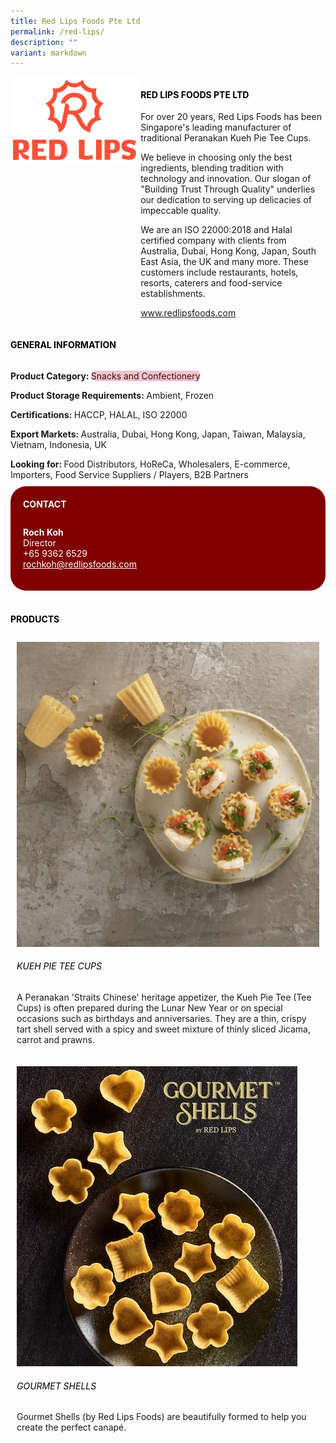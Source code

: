 ```yaml
---
title: Red Lips Foods Pte Ltd
permalink: /red-lips/
description: ""
variant: markdown
---
```

<div class="flex-paragraph">
	<div style="display: flex; flex-wrap: wrap;" class="flex-container">
		<div style="flex: 1 1 40%; display: block;" class="card sgds">
			<img src="/images/Red%20Lips/red_lips_logo.png">
		</div>
		<div style="flex: 1 1 58%; display: block; margin-left: 3px" class="card-sgds">
			<h4 style="text-transform: uppercase; color: black;"><b>Red Lips Foods Pte Ltd</b></h4>
			<p>For over 20 years, Red Lips Foods has been Singapore's leading manufacturer of traditional Peranakan Kueh Pie Tee Cups.</p>
			<p>We believe in choosing only the best ingredients, blending tradition with technology and innovation.   Our slogan of "Building Trust Through Quality" underlies our dedication to serving up delicacies of impeccable quality.</p>
			<p>We are an ISO 22000:2018 and Halal certified company with clients from Australia, Dubai, Hong Kong, Japan, South East Asia, the UK and many more.  These customers include restaurants, hotels, resorts, caterers and food-service establishments.</p>
			<p><a target="_blank" href="https://www.redlipsfoods.com">www.redlipsfoods.com</a></p>
		</div>
	</div>
</div>

<h4 style="text-transform: uppercase; color: black;">
	<b>General Information</b>
</h4>
<div style="display: flex; flex-wrap: wrap;" class="flex-container">
	<div style="flex: 1 1 65%; display: block; align-self: stretch" class="card sgds">
		<div class="flex-paragraph">
			<p>
				<b>Product Category: </b>
				<span style="background-color: pink; border-radius: 10px;">Snacks and Confectionery</span>
			</p>
			<p>
				<b>Product Storage Requirements: </b>Ambient, Frozen
			</p>
			<p>
				<b>Certifications: </b>HACCP, HALAL, ISO 22000
			</p>
			<p>
				<b>Export Markets: </b>Australia, Dubai, Hong Kong, Japan, Taiwan, Malaysia, Vietnam, Indonesia, UK
			</p>
			<p style="margin-bottom: 10px;">
				<b>Looking for: </b>Food Distributors, HoReCa, Wholesalers, E-commerce, Importers, Food Service Suppliers / Players, B2B Partners
			</p>
		</div>
	</div>
	<div style="flex: 1 1 35%; padding: 10px; display: block; background-color: maroon; border-radius: 25px; align-self: center;" class="card sgds">
		<h4 style="color: white; margin-top: 10px; margin-left: 10px;">CONTACT</h4>
		<div class="flex-paragraph">
			<p style="padding: 10px; color: white;">
				<b>Roch Koh</b>
				<br>Director<br>+65 9362 6529<br>
				<a style="color: white;" href="mailto:rochkoh@redlipsfoods.com">rochkoh@redlipsfoods.com</a>
			</p>
		</div>
	</div>
</div>
<br>
<h4 style="text-transform: uppercase; color: black;">
	<b>Products</b>
</h4>
<div style="display: flex; flex-wrap: wrap;">
	<div style="flex: 1 1 47%; margin: 10px; display: block;" class="card sgds">
		<div style="display: block;" class="flex-image">
			<img src="/images/Red%20Lips/red_lips_product_01.jpg">
		</div>
		<div class="flex-paragraph">
			<h6 style="text-transform: uppercase; color: black;">Kueh Pie Tee Cups</h6>
			<p>A Peranakan 'Straits Chinese' heritage appetizer, the Kueh Pie Tee (Tee Cups) is often prepared during the Lunar New Year or on special occasions such as birthdays and anniversaries.  They are a thin, crispy tart shell served with a spicy and sweet mixture of thinly sliced Jicama, carrot and prawns.</p>
		</div>
	</div>
	<div style="flex: 1 1 47%; margin: 10px; display: block;" class="card sgds">
		<div style="display: block;" class="flex-image">
			<img src="/images/Red%20Lips/red_lips_product_02.jpg">
		</div>
		<div class="flex-paragraph">
			<h6 style="text-transform: uppercase; color: black;">Gourmet Shells</h6>
			<p>Gourmet Shells (by Red Lips Foods) are beautifully formed to help you create the perfect canapé.</p>
		</div>
	</div>
</div>